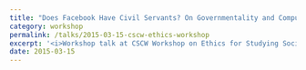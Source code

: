 ```yaml
---
title: "Does Facebook Have Civil Servants? On Governmentality and Computational Social Science"
category: workshop
permalink: /talks/2015-03-15-cscw-ethics-workshop
excerpt: '<i>Workshop talk at CSCW Workshop on Ethics for Studying Sociotechnical Systems in a Big Data World, 2015-03-15</i><br/>'
date: 2015-03-15
---
```

